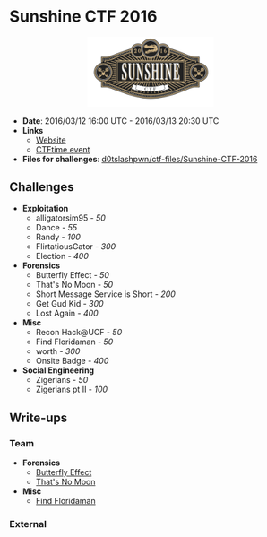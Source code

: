 # Sunshine CTF 2016

<p align="center"><img width="45%" src="https://raw.githubusercontent.com/d0tslashpwn/write-ups/master/Sunshine-CTF-2016/assets/ctf_logo.png"/></p>

* __Date__: 2016/03/12 16:00 UTC - 2016/03/13 20:30 UTC
* __Links__
    * [Website](http://ctf.bsidesorlando.org/)
    * [CTFtime event](https://ctftime.org/event/297)
* __Files for challenges__: [d0tslashpwn/ctf-files/Sunshine-CTF-2016](https://github.com/d0tslashpwn/ctf-files/tree/master/Sunshine-CTF-2016)

## Challenges
* __Exploitation__
    * alligatorsim95 - _50_
    * Dance - _55_
    * Randy - _100_
    * FlirtatiousGator - _300_
    * Election - _400_
* __Forensics__
    * Butterfly Effect - _50_
    * That's No Moon - _50_
    * Short Message Service is Short - _200_
    * Get Gud Kid - _300_
    * Lost Again - _400_
* __Misc__
    * Recon Hack@UCF - _50_
    * Find Floridaman - _50_
    * worth - _300_
    * Onsite Badge - _400_
* __Social Engineering__
    * Zigerians - _50_
    * Zigerians pt II - _100_

## Write-ups

### Team
* __Forensics__
    * [Butterfly Effect]()
    * [That's No Moon]()
* __Misc__
    * [Find Floridaman]()

### External
